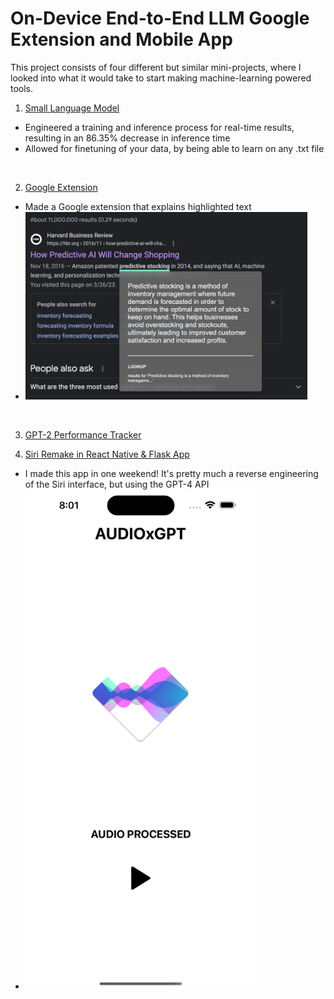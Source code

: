 # On-Device End-to-End LLM Google Extension and Mobile App

This project consists of four different but similar mini-projects, where I looked into what it would take to start making machine-learning powered tools.

1. [Small Language Model](https://github.com/kevbuh/babbleGPT)
* Engineered a training and inference process for real-time results, resulting in an 86.35% decrease in inference time
* Allowed for finetuning of your data, by being able to learn on any .txt file
<br/>

2. [Google Extension](https://github.com/kevbuh/lookup)
* Made a Google extension that explains highlighted text
* <img src="https://raw.githubusercontent.com/kevbuh/jarvis/main/Screenshot%202023-03-27%20at%209.43.11%20AM.png" height="300">
<br/>

3. [GPT-2 Performance Tracker](https://github.com/kevbuh/jarvis/blob/main/jarvis/gpt2.py)

4. [Siri Remake in React Native & Flask App](https://github.com/kevbuh/audiogpt)
* I made this app in one weekend! It's pretty much a reverse engineering of the Siri interface, but using the GPT-4 API
* <img src="https://raw.githubusercontent.com/kevbuh/jarvis/main/frontend8am.png" height="800">
<br/>
